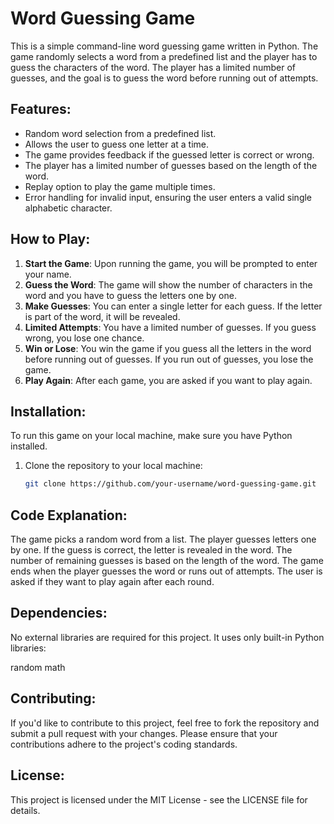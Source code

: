 # Word Guessing Game

This is a simple command-line word guessing game written in Python. The game randomly selects a word from a predefined list and the player has to guess the characters of the word. The player has a limited number of guesses, and the goal is to guess the word before running out of attempts.

## Features:
- Random word selection from a predefined list.
- Allows the user to guess one letter at a time.
- The game provides feedback if the guessed letter is correct or wrong.
- The player has a limited number of guesses based on the length of the word.
- Replay option to play the game multiple times.
- Error handling for invalid input, ensuring the user enters a valid single alphabetic character.

## How to Play:
1. **Start the Game**: Upon running the game, you will be prompted to enter your name.
2. **Guess the Word**: The game will show the number of characters in the word and you have to guess the letters one by one.
3. **Make Guesses**: You can enter a single letter for each guess. If the letter is part of the word, it will be revealed.
4. **Limited Attempts**: You have a limited number of guesses. If you guess wrong, you lose one chance.
5. **Win or Lose**: You win the game if you guess all the letters in the word before running out of guesses. If you run out of guesses, you lose the game.
6. **Play Again**: After each game, you are asked if you want to play again.

## Installation:
To run this game on your local machine, make sure you have Python installed.

1. Clone the repository to your local machine:
   ```bash
   git clone https://github.com/your-username/word-guessing-game.git

## Code Explanation:
The game picks a random word from a list.
The player guesses letters one by one.
If the guess is correct, the letter is revealed in the word.
The number of remaining guesses is based on the length of the word.
The game ends when the player guesses the word or runs out of attempts.
The user is asked if they want to play again after each round.

## Dependencies:
No external libraries are required for this project. It uses only built-in Python libraries:

random
math


## Contributing:
If you'd like to contribute to this project, feel free to fork the repository and submit a pull request with your changes. Please ensure that your contributions adhere to the project's coding standards.

## License:
This project is licensed under the MIT License - see the LICENSE file for details.
